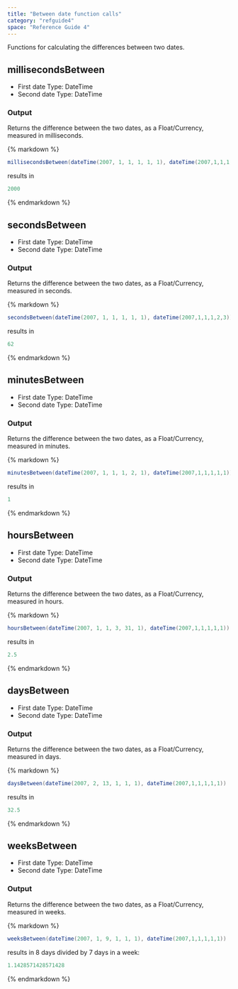 ```yaml
---
title: "Between date function calls"
category: "refguide4"
space: "Reference Guide 4"
---
```

Functions for calculating the differences between two dates.

## millisecondsBetween

*   First date
    Type: DateTime
*   Second date
    Type: DateTime

### Output

Returns the difference between the two dates, as a Float/Currency, measured in milliseconds.

<div class="alert alert-info">{% markdown %}

```java
millisecondsBetween(dateTime(2007, 1, 1, 1, 1, 1), dateTime(2007,1,1,1,1,3))

```

results in

```java
2000

```

{% endmarkdown %}</div>

## secondsBetween

*   First date
    Type: DateTime
*   Second date
    Type: DateTime

### Output

Returns the difference between the two dates, as a Float/Currency, measured in seconds.

<div class="alert alert-info">{% markdown %}

```java
secondsBetween(dateTime(2007, 1, 1, 1, 1, 1), dateTime(2007,1,1,1,2,3))

```

results in

```java
62

```

{% endmarkdown %}</div>

## minutesBetween

*   First date
    Type: DateTime
*   Second date
    Type: DateTime

### Output

Returns the difference between the two dates, as a Float/Currency, measured in minutes.

<div class="alert alert-info">{% markdown %}

```java
minutesBetween(dateTime(2007, 1, 1, 1, 2, 1), dateTime(2007,1,1,1,1,1))

```

results in

```java
1

```

{% endmarkdown %}</div>

## hoursBetween

*   First date
    Type: DateTime
*   Second date
    Type: DateTime

### Output

Returns the difference between the two dates, as a Float/Currency, measured in hours.

<div class="alert alert-info">{% markdown %}

```java
hoursBetween(dateTime(2007, 1, 1, 3, 31, 1), dateTime(2007,1,1,1,1,1))

```

results in

```java
2.5

```

{% endmarkdown %}</div>

## daysBetween

*   First date
    Type: DateTime
*   Second date
    Type: DateTime

### Output

Returns the difference between the two dates, as a Float/Currency, measured in days.

<div class="alert alert-info">{% markdown %}

```java
daysBetween(dateTime(2007, 2, 13, 1, 1, 1), dateTime(2007,1,1,1,1,1))

```

results in

```java
32.5

```

{% endmarkdown %}</div>

## weeksBetween

*   First date
    Type: DateTime
*   Second date
    Type: DateTime

### Output

Returns the difference between the two dates, as a Float/Currency, measured in weeks.

<div class="alert alert-info">{% markdown %}

```java
weeksBetween(dateTime(2007, 1, 9, 1, 1, 1), dateTime(2007,1,1,1,1,1))

```

results in 8 days divided by 7 days in a week:

```java
1.1428571428571428

```

{% endmarkdown %}</div>